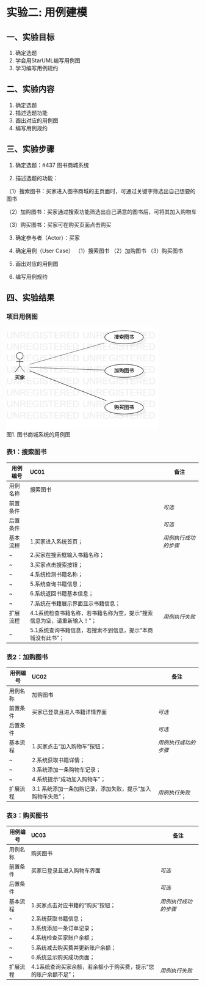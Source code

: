 # 实验二: 用例建模

## 一、实验目标

1. 确定选题
2. 学会用StarUML编写用例图
3. 学习编写用例规约

## 二、实验内容

1. 确定选题
2. 描述选题功能
3. 画出对应的用例图
4. 编写用例规约

## 三、实验步骤

1. 确定选题：#437 图书商城系统

2. 描述选题的功能：

  （1）搜索图书：买家进入图书商城的主页面时，可通过关键字筛选出自己想要的图书
  
  （2）加购图书：买家通过搜索功能筛选出自己满意的图书后，可将其加入购物车
  
  （3）购买图书：买家可在购买页面点击购买
  
3. 确定参与者（Actor）：买家

4. 确定用例（User Case）
  （1）搜索图书
  （2）加购图书
  （3）购买图书
    
5. 画出对应的用例图

6. 编写用例规约

## 四、实验结果

### 项目用例图

![用例图](./lab2_UseCaseDiagram.jpg)  
图1. 图书商城系统的用例图


### 表1：搜索图书  

用例编号  | UC01 | 备注  
-|:-|-  
用例名称  | 搜索图书  |   
前置条件  |      | *可选*   
后置条件  |      | *可选*   
基本流程  | 1.买家进入系统首页；  |*用例执行成功的步骤*    
~| 2.买家在搜索框输入书籍名称；  |     
~| 3.买家点击搜索按钮；   |   
~| 4.系统检测书籍名称；   |  
~| 5.系统查询书籍信息；   |  
~| 6.系统返回书籍基本信息；   |  
~| 7.系统在书籍展示界面显示书籍信息；   |
扩展流程  | 4.1系统检查书籍名称，若书籍名称为空，提示“搜索信息为空，请重新输入！”；   |*用例执行失败*    
~| 5.1系统查询书籍信息，若搜索不到信息，提示“本商城没有此书”；   | 


### 表2：加购图书  

用例编号  | UC02 | 备注  
-|:-|-  
用例名称  | 加购图书  |   
前置条件  |   买家已登录且进入书籍详情界面   | *可选*   
后置条件  |      | *可选*   
基本流程  | 1.买家点击“加入购物车”按钮；  |*用例执行成功的步骤*    
~| 2.系统获取书籍详情；  |     
~| 3.系统添加一条购物车记录；   |   
~| 4.系统提示“成功加入购物车”；   |  
扩展流程  | 3.1 系统添加一条加购记录，添加失败，提示“加入购物车失败”；   |*用例执行失败*  

### 表3：购买图书  

用例编号  | UC03 | 备注  
-|:-|-  
用例名称  | 购买图书  |   
前置条件  |   买家已登录且进入购物车界面   | *可选*   
后置条件  |      | *可选*   
基本流程  | 1.买家点击对应书籍的“购买”按钮；  |*用例执行成功的步骤*    
~| 2.系统获取书籍信息；  |     
~| 3.系统添加一条订单记录；   |   
~| 4.系统检查买家账户余额；   |  
~| 5.系统减去购买费并更新账户余额；   |  
~| 6.系统显示购买成功页面；   |  
扩展流程  | 4.1系统查询买家余额，若余额小于购买费，提示“您的账户余额不足”；   |*用例执行失败*    


